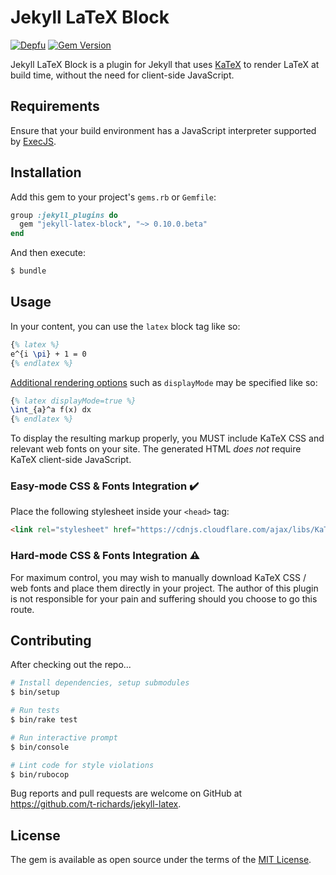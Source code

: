 # Jekyll LaTeX Block

[![Depfu](https://img.shields.io/depfu/t-richards/jekyll-latex-block.svg?style=flat-square)](https://depfu.com/github/t-richards/jekyll-latex-block?project=Bundler)
[![Gem Version](https://img.shields.io/gem/v/jekyll-latex-block.svg?style=flat-square)](https://rubygems.org/gems/jekyll-latex-block)

Jekyll LaTeX Block is a plugin for Jekyll that uses [KaTeX][katex] to render
LaTeX at build time, without the need for client-side JavaScript.

## Requirements

Ensure that your build environment has a JavaScript interpreter supported by
[ExecJS][execjs].

## Installation

Add this gem to your project's `gems.rb` or `Gemfile`:

```ruby
group :jekyll_plugins do
  gem "jekyll-latex-block", "~> 0.10.0.beta"
end
```

And then execute:

```bash
$ bundle
```

## Usage

In your content, you can use the `latex` block tag like so:

```latex
{% latex %}
e^{i \pi} + 1 = 0
{% endlatex %}
```

[Additional rendering options][rendering-opts] such as `displayMode` may be
specified like so:

```latex
{% latex displayMode=true %}
\int_{a}^a f(x) dx
{% endlatex %}
```

To display the resulting markup properly, you MUST include KaTeX CSS and
relevant web fonts on your site. The generated HTML _does not_ require KaTeX
client-side JavaScript.

### Easy-mode CSS & Fonts Integration :heavy_check_mark:

Place the following stylesheet inside your `<head>` tag:

```html
<link rel="stylesheet" href="https://cdnjs.cloudflare.com/ajax/libs/KaTeX/0.10.0-beta/katex.min.css" integrity="sha384-9tPv11A+glH/on/wEu99NVwDPwkMQESOocs/ZGXPoIiLE8MU/qkqUcZ3zzL+6DuH" crossorigin="anonymous">
```

### Hard-mode CSS & Fonts Integration :warning:

For maximum control, you may wish to manually download KaTeX CSS / web fonts and
place them directly in your project. The author of this plugin is not
responsible for your pain and suffering should you choose to go this route.

## Contributing

After checking out the repo...

```bash
# Install dependencies, setup submodules
$ bin/setup

# Run tests
$ bin/rake test

# Run interactive prompt
$ bin/console

# Lint code for style violations
$ bin/rubocop
```

Bug reports and pull requests are welcome on GitHub at
https://github.com/t-richards/jekyll-latex.

## License

The gem is available as open source under the terms of the [MIT License][mit-license].

[execjs]: https://github.com/rails/execjs
[katex]: https://khan.github.io/KaTeX/
[mit-license]: https://opensource.org/licenses/MIT
[rendering-opts]: https://github.com/Khan/KaTeX#rendering-options
